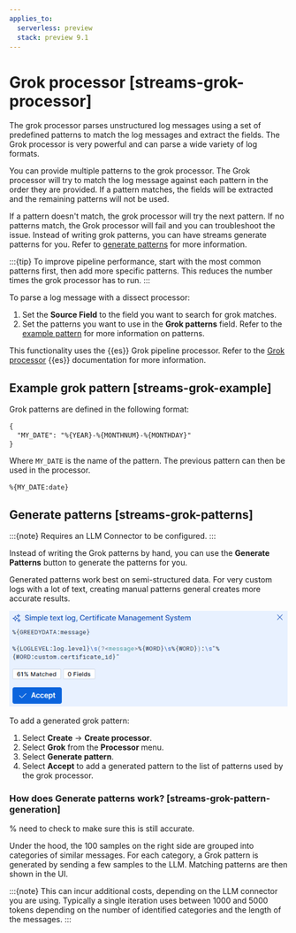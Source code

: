 ```yaml
---
applies_to:
  serverless: preview
  stack: preview 9.1
---
```

# Grok processor [streams-grok-processor]

The grok processor parses unstructured log messages using a set of predefined patterns to match the log messages and extract the fields. The Grok processor is very powerful and can parse a wide variety of log formats.

You can provide multiple patterns to the grok processor. The Grok processor will try to match the log message against each pattern in the order they are provided. If a pattern matches, the fields will be extracted and the remaining patterns will not be used.

If a pattern doesn't match, the grok processor will try the next pattern. If no patterns match, the Grok processor will fail and you can troubleshoot the issue. Instead of writing grok patterns, you can have streams generate patterns for you. Refer to [generate patterns](#streams-grok-patterns) for more information.

:::{tip}
To improve pipeline performance, start with the most common patterns first, then add more specific patterns. This reduces the number times the grok processor has to run.
:::

To parse a log message with a dissect processor:

1. Set the **Source Field** to the field you want to search for grok matches.
1. Set the patterns you want to use in the **Grok patterns** field. Refer to the [example pattern](#streams-grok-example) for more information on patterns.

This functionality uses the {{es}} Grok pipeline processor. Refer to the [Grok processor](elasticsearch://reference/enrich-processor/grok-processor.md) {{es}} documentation for more information.

## Example grok pattern [streams-grok-example]

Grok patterns are defined in the following format:

```
{
  "MY_DATE": "%{YEAR}-%{MONTHNUM}-%{MONTHDAY}"
}
```
Where `MY_DATE` is the name of the pattern.
The previous pattern can then be used in the processor.
```
%{MY_DATE:date}
```

## Generate patterns [streams-grok-patterns]
:::{note}
Requires an LLM Connector to be configured.
:::

Instead of writing the Grok patterns by hand, you can use the **Generate Patterns** button to generate the patterns for you.

Generated patterns work best on semi-structured data. For very custom logs with a lot of text, creating manual patterns general creates more accurate results.

![generated patterns](<../../../../images/logs-streams-patterns.png>)

To add a generated grok pattern:

1. Select **Create** → **Create processor**.
1. Select **Grok** from the **Processor** menu.
1. Select **Generate pattern**.
1. Select **Accept** to add a generated pattern to the list of patterns used by the grok processor.

### How does **Generate patterns** work? [streams-grok-pattern-generation]
% need to check to make sure this is still accurate.

Under the hood, the 100 samples on the right side are grouped into categories of similar messages. For each category, a Grok pattern is generated by sending a few samples to the LLM. Matching patterns are then shown in the UI.

:::{note}
This can incur additional costs, depending on the LLM connector you are using. Typically a single iteration uses between 1000 and 5000 tokens depending on the number of identified categories and the length of the messages.
:::